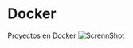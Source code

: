 # Docker
Proyectos en Docker
![ScrennShot](https://raw.githubusercontent.com/lordbasex/Docker/master/docker-logo.png)



